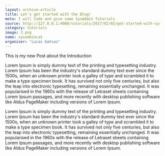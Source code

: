 ```yaml
---
layout: archive-article
title: Let's get started with the Blog!
meta: I will Code and give some SysAdmin Tutorials
source: http://127.0.0.1:4000/tutorials/2017/02/02/get-started-with-sysadmincat.html
category: tutorials
image: 2.png
name: sysadmincat
organiser: "Lucas Gatsas"
---
```



This is my new Post about the Introduction

Lorem Ipsum is simply dummy text of the printing and typesetting industry. Lorem Ipsum has been the industry's standard dummy text ever since the 1500s, when an unknown printer took a galley of type and scrambled it to make a type specimen book. It has survived not only five centuries, but also the leap into electronic typesetting, remaining essentially unchanged. It was popularised in the 1960s with the release of Letraset sheets containing Lorem Ipsum passages, and more recently with desktop publishing software like Aldus PageMaker including versions of Lorem Ipsum.

Lorem Ipsum is simply dummy text of the printing and typesetting industry. Lorem Ipsum has been the industry's standard dummy text ever since the 1500s, when an unknown printer took a galley of type and scrambled it to make a type specimen book. It has survived not only five centuries, but also the leap into electronic typesetting, remaining essentially unchanged. It was popularised in the 1960s with the release of Letraset sheets containing Lorem Ipsum passages, and more recently with desktop publishing software like Aldus PageMaker including versions of Lorem Ipsum.